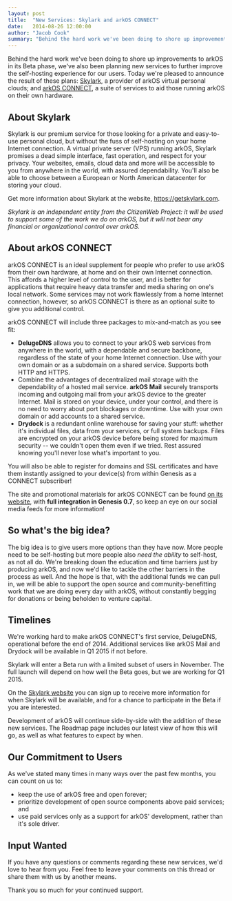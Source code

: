 ```yaml
---
layout: post
title:  "New Services: Skylark and arkOS CONNECT"
date:   2014-08-26 12:00:00
author: "Jacob Cook"
summary: "Behind the hard work we've been doing to shore up improvements to arkOS in its Beta phase, we've also been planning new services to further improve the self-hosting experience for our users."
---
```

Behind the hard work we've been doing to shore up improvements to arkOS in its Beta phase, we've also been planning new services to further improve the self-hosting experience for our users. Today we're pleased to announce the result of these plans: [Skylark](https://getskylark.com), a provider of arkOS virtual personal clouds; and [arkOS CONNECT](https://connect.arkos.io), a suite of services to aid those running arkOS on their own hardware.

## About Skylark

Skylark is our premium service for those looking for a private and easy-to-use personal cloud, but without the fuss of self-hosting on your home Internet connection. A virtual private server (VPS) running arkOS, Skylark promises a dead simple interface, fast operation, and respect for your privacy. Your websites, emails, cloud data and more will be accessible to you from anywhere in the world, with assured dependability. You'll also be able to choose between a European or North American datacenter for storing your cloud.

Get more information about Skylark at the website, https://getskylark.com.

*Skylark is an independent entity from the CitizenWeb Project: it will be used to support some of the work we do on arkOS, but it will not bear any financial or organizational control over arkOS.*

## About arkOS CONNECT

arkOS CONNECT is an ideal supplement for people who prefer to use arkOS from their own hardware, at home and on their own Internet connection. This affords a higher level of control to the user, and is better for applications that require heavy data transfer and media sharing on one's local network. Some services may not work flawlessly from a home Internet connection, however, so arkOS CONNECT is there as an optional suite to give you additional control.

arkOS CONNECT will include three packages to mix-and-match as you see fit:

 - **DelugeDNS** allows you to connect to your arkOS web services from anywhere in the world, with a dependable and secure backbone, regardless of the state of your home Internet connection. Use with your own domain or as a subdomain on a shared service. Supports both HTTP and HTTPS.
 - Combine the advantages of decentralized mail storage with the dependability of a hosted mail service. **arkOS Mail** securely transports incoming and outgoing mail from your arkOS device to the greater Internet. Mail is stored on your device, under your control, and there is no need to worry about port blockages or downtime. Use with your own domain or add accounts to a shared service.
 - **Drydock** is a redundant online warehouse for saving your stuff: whether it's individual files, data from your services, or full system backups. Files are encrypted on your arkOS device before being stored for maximum security -- we couldn't open them even if we tried. Rest assured knowing you'll never lose what's important to you.

You will also be able to register for domains and SSL certificates and have them instantly assigned to your device(s) from within Genesis as a CONNECT subscriber!

The site and promotional materials for arkOS CONNECT can be found [on its website](https://connect.arkos.io), with **full integration in Genesis 0.7**, so keep an eye on our social media feeds for more information!

## So what's the big idea?

The big idea is to give users more options than they have now. More people need to be self-hosting but more people also *need the ability* to self-host, as not all do. We're breaking down the education and time barriers just by producing arkOS, and now we'd like to tackle the other barriers in the process as well. And the hope is that, with the additional funds we can pull in, we will be able to support the open source and community-benefitting work that we are doing every day with arkOS, without constantly begging for donations or being beholden to venture capital.

## Timelines

We're working hard to make arkOS CONNECT's first service, DelugeDNS, operational before the end of 2014. Additional services like arkOS Mail and Drydock will be available in Q1 2015 if not before.

Skylark will enter a Beta run with a limited subset of users in November. The full launch will depend on how well the Beta goes, but we are working for Q1 2015.

On the [Skylark website](https://getskylark.com) you can sign up to receive more information for when Skylark will be available, and for a chance to participate in the Beta if you are interested.

Development of arkOS will continue side-by-side with the addition of these new services. The Roadmap page includes our latest view of how this will go, as well as what features to expect by when.

## Our Commitment to Users

As we've stated many times in many ways over the past few months, you can count on us to:

 - keep the use of arkOS free and open forever;
 - prioritize development of open source components above paid services; and
 - use paid services only as a support for arkOS' development, rather than it's sole driver.


## Input Wanted

If you have any questions or comments regarding these new services, we'd love to hear from you. Feel free to leave your comments on this thread or share them with us by another means.

Thank you so much for your continued support.
